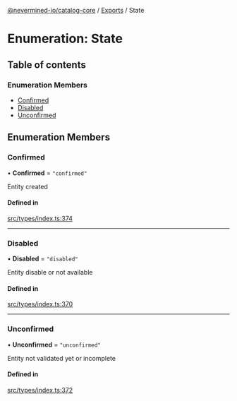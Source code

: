 [@nevermined-io/catalog-core](../README.md) / [Exports](../modules.md) / State

# Enumeration: State

## Table of contents

### Enumeration Members

- [Confirmed](State.md#confirmed)
- [Disabled](State.md#disabled)
- [Unconfirmed](State.md#unconfirmed)

## Enumeration Members

### Confirmed

• **Confirmed** = ``"confirmed"``

Entity created

#### Defined in

[src/types/index.ts:374](https://github.com/nevermined-io/components-catalog/blob/9dc93ea/lib/src/types/index.ts#L374)

___

### Disabled

• **Disabled** = ``"disabled"``

Entity disable or not available

#### Defined in

[src/types/index.ts:370](https://github.com/nevermined-io/components-catalog/blob/9dc93ea/lib/src/types/index.ts#L370)

___

### Unconfirmed

• **Unconfirmed** = ``"unconfirmed"``

Entity not validated yet or incomplete

#### Defined in

[src/types/index.ts:372](https://github.com/nevermined-io/components-catalog/blob/9dc93ea/lib/src/types/index.ts#L372)
